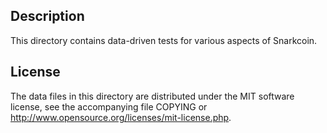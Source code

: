 Description
------------

This directory contains data-driven tests for various aspects of Snarkcoin.

License
--------

The data files in this directory are distributed under the MIT software
license, see the accompanying file COPYING or
http://www.opensource.org/licenses/mit-license.php.

